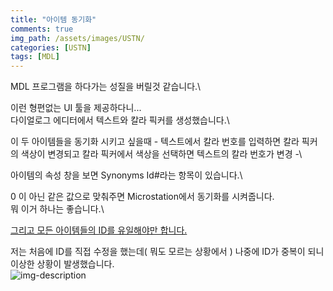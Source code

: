 ```yaml
---
title: "아이템 동기화"
comments: true 
img_path: /assets/images/USTN/
categories: [USTN]
tags: [MDL]
---
```


MDL 프로그램을 하다가는 성질을 버릴것 같습니다.\

이런 형편없는 UI 툴을 제공하다니...\
다이얼로그 에디터에서 텍스트와 칼라 픽커를 생성했습니다.\

이 두 아이템들을 동기화 시키고 싶을때 - 텍스트에서 칼라 번호를 입력하면 칼라 픽커의 색상이 변경되고 칼라 픽커에서 색상을 선택하면 텍스트의 칼라 번호가 변경 -\

아이템의 속성 창을 보면 Synonyms Id#라는 항목이 있습니다.\

0 이 아닌 같은 값으로 맞춰주면 Microstation에서 동기화를 시켜줍니다.\
뭐 이거 하나는 좋습니다.\

<u>그리고 모든 아이템들의 ID를 유일해야만 합니다.</u>

저는 처음에 ID를 직접 수정을 했는데( 뭐도 모르는 상황에서 ) 나중에 ID가 중복이 되니 이상한 상황이 발생했습니다.\
![img-description](2011-07-05-5.jpg)
